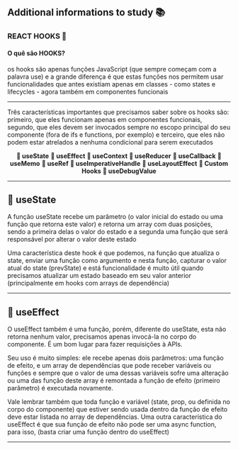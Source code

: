 <h2>Additional informations to study &#128218</h2>
<h3>REACT HOOKS &#128204</h3>
<div>
  <h4>O quê são HOOKS?</h4>
  <p>os hooks são apenas funções JavaScript (que sempre 
    começam com a palavra use) e a grande diferença é que estas funções nos permitem usar funcionalidades que 
    antes existiam apenas em classes - como states e lifecycles - agora também 
    em componentes funcionais
  </p>
  <hr>
  <p>
    Três características importantes que precisamos saber sobre os hooks são: 
    primeiro, que eles funcionam apenas em componentes funcionais, segundo, que 
    eles devem ser invocados sempre no escopo principal do seu componente (fora 
    de ifs e functions, por exemplo) e terceiro, que eles não podem estar atrelados a 
    nenhuma condicional para serem executados
  </p>
</div>

<div align="center">
  <strong>&#128681 useState</strong>
  <strong>&#128681 useEffect</strong>
  <strong>&#128681 useContext</strong>
  <strong>&#128681 useReducer</strong>
  <strong>&#128681 useCallback</strong>
  <strong>&#128681 useMemo</strong>
  <strong>&#128681 useRef</strong>
  <strong>&#128681 useImperativeHandle</strong>
  <strong>&#128681 useLayoutEffect</strong>
  <strong>&#128681 Custom Hooks</strong>
  <strong>&#128681 useDebugValue</strong>
</div>
<hr>
<h2>&#128308 useState</h2>
<p>A função useState recebe um parâmetro (o valor inicial do estado ou uma função 
que retorna este valor) e retorna um array com duas posições, sendo a primeira 
delas o valor do estado e a segunda uma função que será responsável por alterar 
o valor deste estado</p>

<p>
  Uma característica deste hook é que podemos, na função que atualiza o state, enviar uma função como argumento e nesta 
função, capturar o valor atual do state (prevState) e
  está funcionalidade é muito útil quando precisamos atualizar um estado baseado 
em seu valor anterior (principalmente em hooks com arrays de dependência)
</p>
<hr>
<h2>&#128308 useEffect</h2>
<p>
  O useEffect também é uma função, porém, diferente do useState, esta não 
retorna nenhum valor, precisamos apenas invocá-la no corpo do componente.
É um bom lugar para fazer requisições à APIs.
</p>
<p>
  Seu uso é muito simples: ele recebe apenas dois parâmetros: uma função de 
efeito, e um array de dependências que pode receber variáveis ou funções e 
sempre que o valor de uma dessas variáveis sofre uma alteração ou uma das 
função deste array é remontada a função de efeito (primeiro parâmetro) é 
executada novamente.
</p>
<p>
  Vale lembrar também que toda função e variável (state, prop, ou definida no corpo 
do componente) que estiver sendo usada dentro da função de efeito deve estar 
listada no array de dependências.
  Uma outra característica do useEffect é que sua função de efeito não pode ser 
uma async function, para isso, (basta criar uma função dentro do useEffect)
</p>
<hr>
